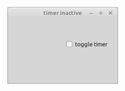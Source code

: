 ![alt text](https://github.com/agguro/gtk-programming/blob/master/gtk2.0/04-Events-and-Signals/06-timer/timer.png)

